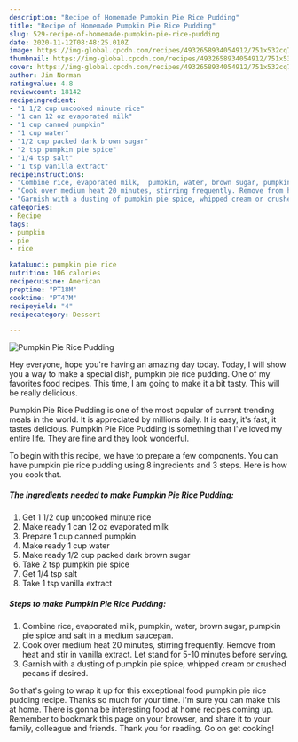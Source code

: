 ```yaml
---
description: "Recipe of Homemade Pumpkin Pie Rice Pudding"
title: "Recipe of Homemade Pumpkin Pie Rice Pudding"
slug: 529-recipe-of-homemade-pumpkin-pie-rice-pudding
date: 2020-11-12T08:48:25.010Z
image: https://img-global.cpcdn.com/recipes/4932658934054912/751x532cq70/pumpkin-pie-rice-pudding-recipe-main-photo.jpg
thumbnail: https://img-global.cpcdn.com/recipes/4932658934054912/751x532cq70/pumpkin-pie-rice-pudding-recipe-main-photo.jpg
cover: https://img-global.cpcdn.com/recipes/4932658934054912/751x532cq70/pumpkin-pie-rice-pudding-recipe-main-photo.jpg
author: Jim Norman
ratingvalue: 4.8
reviewcount: 18142
recipeingredient:
- "1 1/2 cup uncooked minute rice"
- "1 can 12 oz evaporated milk"
- "1 cup canned pumpkin"
- "1 cup water"
- "1/2 cup packed dark brown sugar"
- "2 tsp pumpkin pie spice"
- "1/4 tsp salt"
- "1 tsp vanilla extract"
recipeinstructions:
- "Combine rice, evaporated milk,  pumpkin, water, brown sugar, pumpkin pie spice and salt in a medium saucepan."
- "Cook over medium heat 20 minutes, stirring frequently. Remove from heat and stir in vanilla extract. Let stand for 5-10 minutes before serving."
- "Garnish with a dusting of pumpkin pie spice, whipped cream or crushed pecans if desired."
categories:
- Recipe
tags:
- pumpkin
- pie
- rice

katakunci: pumpkin pie rice 
nutrition: 106 calories
recipecuisine: American
preptime: "PT18M"
cooktime: "PT47M"
recipeyield: "4"
recipecategory: Dessert

---
```



![Pumpkin Pie Rice Pudding](https://img-global.cpcdn.com/recipes/4932658934054912/751x532cq70/pumpkin-pie-rice-pudding-recipe-main-photo.jpg)

Hey everyone, hope you're having an amazing day today. Today, I will show you a way to make a special dish, pumpkin pie rice pudding. One of my favorites food recipes. This time, I am going to make it a bit tasty. This will be really delicious.

Pumpkin Pie Rice Pudding is one of the most popular of current trending meals in the world. It is appreciated by millions daily. It is easy, it's fast, it tastes delicious. Pumpkin Pie Rice Pudding is something that I've loved my entire life. They are fine and they look wonderful.




To begin with this recipe, we have to prepare a few components. You can have pumpkin pie rice pudding using 8 ingredients and 3 steps. Here is how you cook that.

<!--inarticleads1-->

##### The ingredients needed to make Pumpkin Pie Rice Pudding:

1. Get 1 1/2 cup uncooked minute rice
1. Make ready 1 can 12 oz evaporated milk
1. Prepare 1 cup canned pumpkin
1. Make ready 1 cup water
1. Make ready 1/2 cup packed dark brown sugar
1. Take 2 tsp pumpkin pie spice
1. Get 1/4 tsp salt
1. Take 1 tsp vanilla extract




<!--inarticleads2-->

##### Steps to make Pumpkin Pie Rice Pudding:

1. Combine rice, evaporated milk,  pumpkin, water, brown sugar, pumpkin pie spice and salt in a medium saucepan.
1. Cook over medium heat 20 minutes, stirring frequently. Remove from heat and stir in vanilla extract. Let stand for 5-10 minutes before serving.
1. Garnish with a dusting of pumpkin pie spice, whipped cream or crushed pecans if desired.




So that's going to wrap it up for this exceptional food pumpkin pie rice pudding recipe. Thanks so much for your time. I'm sure you can make this at home. There is gonna be interesting food at home recipes coming up. Remember to bookmark this page on your browser, and share it to your family, colleague and friends. Thank you for reading. Go on get cooking!
